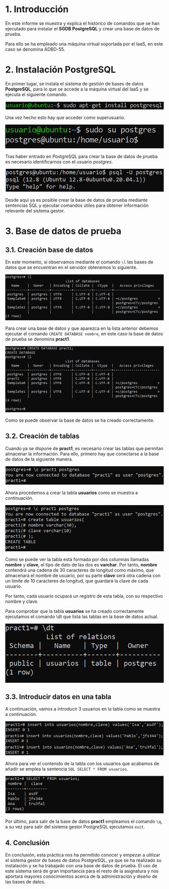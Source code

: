 # 1. Introducción
En este informe se muestra y explica el histórico de comandos que se han ejecutado para instalar el **SGDB PostgreSQL** y crear una base de datos de prueba. 

Para ello se ha empleado una máquina virtual soportada por el IaaS, en este caso se denomina ADBD-55.

# 2. Instalación PostgreSQL
En primer lugar, se instala el sistema de gestión de bases de datos **PostgreSQL**, para lo que se accede a la máquina virtual del IaaS y se ejecuta el siguiente comando.

![Instalación PostgreSQL](Imágenes/1.png)

Una vez hecho esto hay que acceder como superusuario.

![Acceso superusuario](Imágenes/2.png)

Tras haber entrado en PostgreSQL para crear la base de datos de prueba es necesario identificarnos con el usuario *postgres*.

![Acceso superusuario](Imágenes/3.png)

Desde aquí ya es posible crear la base de datos de prueba mediante sentencias SQL y ejecutar comandos útiles para obtener información relevante del sistema gestor.

# 3. Base de datos de prueba
 
## 3.1. Creación base de datos

En este momento, si observamos mediante el comando `\l` las bases de datos que se encuentran en el servidor obtenemos lo siguiente.

![Lista de bases de datos](Imágenes/4.png)

Para crear una base de datos y que aparezca en la lista anterior debemos ejecutar el comando `CREATE DATABASE nombre`, en este caso la base de datos de prueba se denomina **pract1**.

![Lista de bases de datos con pract1](Imágenes/5.png)

Como se puede observar la base de datos se ha creado correctamente.

## 3.2. Creación de tablas

Cuando ya se dispone de **pract1**, es necesario crear las tablas que permitan almacenar la información. Para ello, primero hay que conectarse a la base de datos de la siguiente manera.

![Acceso a bases de datos con pract1](Imágenes/6.png)

Ahora procedemos a crear la tabla **usuarios** como se muestra a continuación.

![Crear tabla usuarios](Imágenes/7.png)

Como se puede ver la tabla está formada por dos columnas llamadas  **nombre** y **clave**, el tipo de dato de las dos es **varchar**. Por tanto, **nombre** contendrá una cadena de 30 caracteres de longitud como máximo, que almacenará el nombre de usuario, por su parte **clave** será otra cadena con un límite de 10 caracteres de longitud, que guardará la clave de cada usuario.    

Por tanto, cada usuario ocupará un registro de esta tabla, con su respectivo nombre y clave.

Para comprobar que la tabla **usuarios** se ha creado correctamente ejecutamos el comando \dt que lista las tablas en la base de datos actual.

![Listar tablas](Imágenes/8.png)

## 3.3. Introducir datos en una tabla
A continuación,  vamos a introducir 3 usuarios en la tabla como se muestra a continuación.

![Insertar en la tabla](Imágenes/9.png)

Ahora para ver el contenido de la tabla con los usuarios que acabamos de añadir se emplea la sentencia `SQL SELECT * FROM usuarios`.

![Mostrar tabla usuarios](Imágenes/10.png)

Por último, para salir de la base de datos **pract1** empleamos el comando `\q`, a su vez para salir del sistema gestor PostgreSQL ejecutamos `exit`.

## 4. Conclusión

En conclusión, esta práctica nos ha permitido conocer y empezar a utilizar el sistema gestor de bases de datos PostgreSQL, ya que se ha realizado su instalación y se ha trabajado con una base de datos de prueba. El uso de este sistema será de gran importancia para el resto de la asignatura y nos aportará mayores conocimientos acerca de la administración y diseño de las bases de datos.
